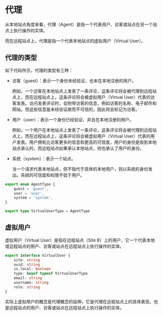 # 代理

从本地站点角度来看，代理（Agent）是指一个代表用户、访客或站点在另一个站点上执行操作的实体。

而在远程站点上，代理是指一个代表本地站点的虚拟用户（Virtual User）。

## 代理的类型

如下代码所示，代理的类型有三种：

- 访客（guest）：表示一个身份未经验证、也未在本地注册的用户。
  
  例如，一个访客在本地站点上发表了一条评论，这条评论将会被代理到远程站点上，而在远程站点上，这条评论将会被虚拟用户（Virtual User）代表的访客发表。访问发表评论时，会附带访客的信息，例如访客的名称、电子邮件和网站。但这些信息是未经验证故而不可信的，因此将会标记为访客。

- 用户（user）：表示一个身份已经验证、并且在本地注册的用户。

  例如，一个用户在本地站点上发表了一条评论，这条评论将会被代理到远程站点上，而在远程站点上，这条评论将会被虚拟用户（Virtual User）代表的用户发表。用户拥有比访客更多的信息和更高的可信度，用户的身份是收到本地站点承认的，而远程站点如果承认本地站点，则也承认了用户的身份。

- 系统（system）：表示一个站点。

  当一个请求代表本地站点，但不指代于具体的本地用户，则以系统的身份发出。系统的可信度和权限不低于用户。

```ts
export enum AgentType {
    guest = 'guest',
    user = 'user',
    system = 'system',
}

export type VirtualUserType = AgentType
```

## 虚拟用户

虚拟用户（Virtual User）是指在远程站点（Site B）上的用户，它一个代表本地或远程站点的用户、访客或站点在远程站点上执行操作的实体。

```ts
export interface VirtualUser {
    site: string
    uuid: string
    is_local: boolean
    type: keyof typeof VirtualUserType
    email: string
    username: string
    role: string
}
```

实际上虚拟用户的概念是代理概念的延伸，它是代理在远程站点上的具体表现，也是远程站点的用户、访客或站点在远程站点上执行操作的实体。
